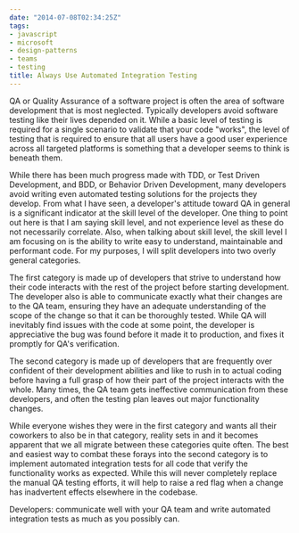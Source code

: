 ```yaml
---
date: "2014-07-08T02:34:25Z"
tags:
- javascript
- microsoft
- design-patterns
- teams
- testing
title: Always Use Automated Integration Testing
---
```


QA or Quality Assurance of a software project is often the area of software development that is most neglected. Typically developers avoid software testing like their lives depended on it. While a basic level of testing is required for a single scenario to validate that your code "works", the level of testing that is required to ensure that all users have a good user experience across all targeted platforms is something that a developer seems to think is beneath them.

While there has been much progress made with TDD, or Test Driven Development, and BDD, or Behavior Driven Development, many developers avoid writing even automated testing solutions for the projects they develop. From what I have seen, a developer's attitude toward QA in general is a significant indicator at the skill level of the developer. One thing to point out here is that I am saying skill level, and not experience level as these do not necessarily correlate. Also, when talking about skill level, the skill level I am focusing on is the ability to write easy to understand, maintainable and performant code. For my purposes, I will split developers into two overly general categories.

The first category is made up of developers that strive to understand how their code interacts with the rest of the project before starting development. The developer also is able to communicate exactly what their changes are to the QA team, ensuring they have an adequate understanding of the scope of the change so that it can be thoroughly tested. While QA will inevitably find issues with the code at some point, the developer is appreciative the bug was found before it made it to production, and fixes it promptly for QA's verification.

The second category is made up of developers that are frequently over confident of their development abilities and like to rush in to actual coding before having a full grasp of how their part of the project interacts with the whole. Many times, the QA team gets ineffective communication from these developers, and often the testing plan leaves out major functionality changes.

While everyone wishes they were in the first category and wants all their coworkers to also be in that category, reality sets in and it becomes apparent that we all migrate between these categories quite often. The best and easiest way to combat these forays into the second category is to implement automated integration tests for all code that verify the functionality works as expected. While this will never completely replace the manual QA testing efforts, it will help to raise a red flag when a change has inadvertent effects elsewhere in the codebase.

Developers: communicate well with your QA team and write automated integration tests as much as you possibly can.